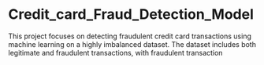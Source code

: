 # Credit_card_Fraud_Detection_Model
This project focuses on detecting fraudulent credit card transactions using machine learning on a highly imbalanced dataset. The dataset includes both legitimate and fraudulent transactions, with fraudulent transaction
